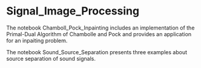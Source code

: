 # Signal_Image_Processing

The notebook Chamboll_Pock_Inpainting includes an implementation of the Primal-Dual Algorithm of Chambolle and Pock and provides an application for an inpaiting problem.

The notebook Sound_Source_Separation presents three examples about source separation of sound signals.  